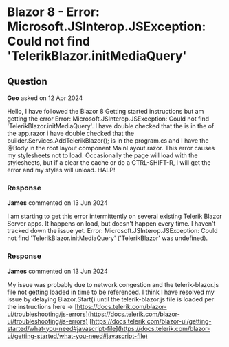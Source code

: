 # Blazor 8 - Error: Microsoft.JSInterop.JSException: Could not find 'TelerikBlazor.initMediaQuery'

## Question

**Geo** asked on 12 Apr 2024

Hello, I have followed the Blazor 8 Getting started instructions but am getting the error Error: Microsoft.JSInterop.JSException: Could not find 'TelerikBlazor.initMediaQuery'. I have double checked that the <script src="_content/Telerik.UI.for.Blazor/js/telerik-blazor.js"></script> is in the <head> of the app.razor i have double checked that the builder.Services.AddTelerikBlazor(); is in the program.cs and I have the <TelerikRootComponent> @Body </TelerikRootComponent> in the root layout component MainLayout.razor. This error causes my stylesheets not to load. Occasionally the page will load with the stylesheets, but if a clear the cache or do a CTRL-SHIFT-R, I will get the error and my styles will unload. HALP!

### Response

**James** commented on 13 Jun 2024

I am starting to get this error intermittently on several existing Telerik Blazor Server apps. It happens on load, but doesn't happen every time. I haven't tracked down the issue yet. Error: Microsoft.JSInterop.JSException: Could not find 'TelerikBlazor.initMediaQuery' ('TelerikBlazor' was undefined).

### Response

**James** commented on 13 Jun 2024

My issue was probably due to network congestion and the telerik-blazor.js file not getting loaded in time to be referenced. I think I have resolved my issue by delaying Blazor.Start() until the telerik-blazor.js file is loaded per the instructions here -> [https://docs.telerik.com/blazor-ui/troubleshooting/js-errors](https://docs.telerik.com/blazor-ui/troubleshooting/js-errors) [https://docs.telerik.com/blazor-ui/getting-started/what-you-need#javascript-file](https://docs.telerik.com/blazor-ui/getting-started/what-you-need#javascript-file)
